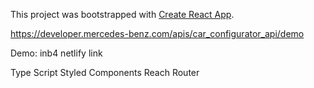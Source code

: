 This project was bootstrapped with [Create React App](https://github.com/facebook/create-react-app).

https://developer.mercedes-benz.com/apis/car_configurator_api/demo

Demo: inb4 netlify link

Type Script
Styled Components
Reach Router

